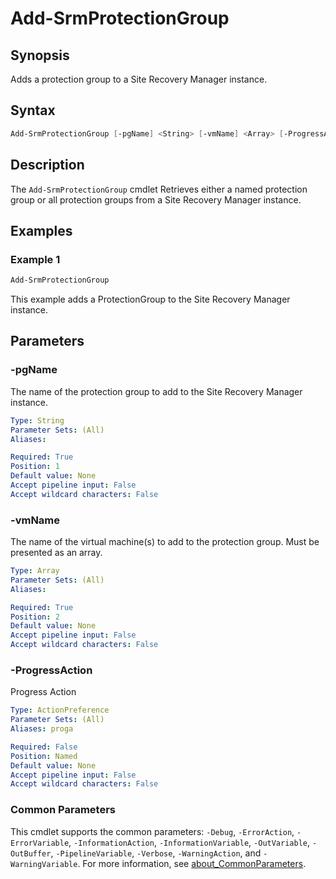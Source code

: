 # Add-SrmProtectionGroup

## Synopsis

Adds a protection group to a Site Recovery Manager instance.

## Syntax

``` powershell
Add-SrmProtectionGroup [-pgName] <String> [-vmName] <Array> [-ProgressAction <ActionPreference>] [<CommonParameters>]
```

## Description

The `Add-SrmProtectionGroup` cmdlet Retrieves either a named protection group or all protection groups from a
Site Recovery Manager instance.

## Examples

### Example 1

``` powershell
Add-SrmProtectionGroup
```

This example adds a ProtectionGroup to the Site Recovery Manager instance.

## Parameters

### -pgName

The name of the protection group to add to the Site Recovery Manager instance.

```yaml
Type: String
Parameter Sets: (All)
Aliases:

Required: True
Position: 1
Default value: None
Accept pipeline input: False
Accept wildcard characters: False
```

### -vmName

The name of the virtual machine(s) to add to the protection group.
Must be presented as an array.

```yaml
Type: Array
Parameter Sets: (All)
Aliases:

Required: True
Position: 2
Default value: None
Accept pipeline input: False
Accept wildcard characters: False
```

### -ProgressAction

Progress Action

```yaml
Type: ActionPreference
Parameter Sets: (All)
Aliases: proga

Required: False
Position: Named
Default value: None
Accept pipeline input: False
Accept wildcard characters: False
```

### Common Parameters

This cmdlet supports the common parameters: `-Debug`, `-ErrorAction`, `-ErrorVariable`, `-InformationAction`, `-InformationVariable`, `-OutVariable`, `-OutBuffer`, `-PipelineVariable`, `-Verbose`, `-WarningAction`, and `-WarningVariable`. For more information, see [about_CommonParameters](http://go.microsoft.com/fwlink/?LinkID=113216).
